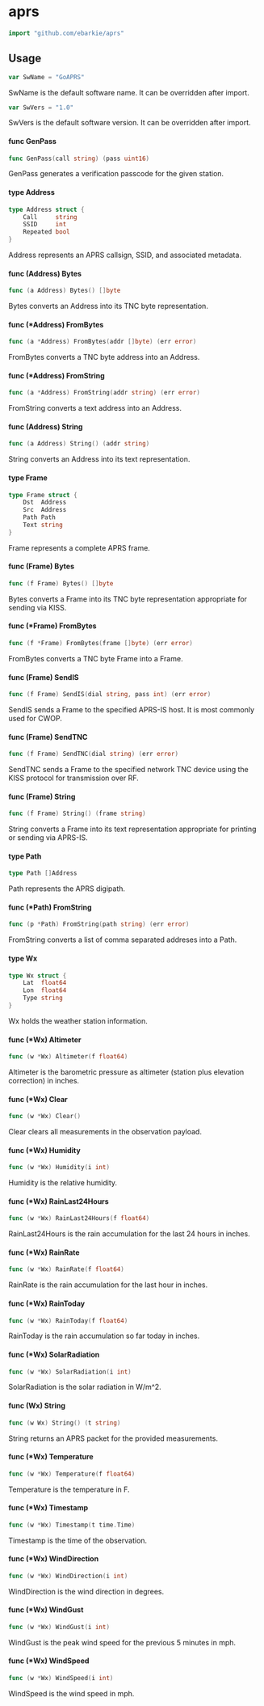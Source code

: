 # aprs

```go
import "github.com/ebarkie/aprs"
```

## Usage

```go
var SwName = "GoAPRS"
```
SwName is the default software name. It can be overridden after import.

```go
var SwVers = "1.0"
```
SwVers is the default software version. It can be overridden after import.

#### func  GenPass

```go
func GenPass(call string) (pass uint16)
```
GenPass generates a verification passcode for the given station.

#### type Address

```go
type Address struct {
	Call     string
	SSID     int
	Repeated bool
}
```

Address represents an APRS callsign, SSID, and associated metadata.

#### func (Address) Bytes

```go
func (a Address) Bytes() []byte
```
Bytes converts an Address into its TNC byte representation.

#### func (*Address) FromBytes

```go
func (a *Address) FromBytes(addr []byte) (err error)
```
FromBytes converts a TNC byte address into an Address.

#### func (*Address) FromString

```go
func (a *Address) FromString(addr string) (err error)
```
FromString converts a text address into an Address.

#### func (Address) String

```go
func (a Address) String() (addr string)
```
String converts an Address into its text representation.

#### type Frame

```go
type Frame struct {
	Dst  Address
	Src  Address
	Path Path
	Text string
}
```

Frame represents a complete APRS frame.

#### func (Frame) Bytes

```go
func (f Frame) Bytes() []byte
```
Bytes converts a Frame into its TNC byte representation appropriate for sending
via KISS.

#### func (*Frame) FromBytes

```go
func (f *Frame) FromBytes(frame []byte) (err error)
```
FromBytes converts a TNC byte Frame into a Frame.

#### func (Frame) SendIS

```go
func (f Frame) SendIS(dial string, pass int) (err error)
```
SendIS sends a Frame to the specified APRS-IS host. It is most commonly used for
CWOP.

#### func (Frame) SendTNC

```go
func (f Frame) SendTNC(dial string) (err error)
```
SendTNC sends a Frame to the specified network TNC device using the KISS
protocol for transmission over RF.

#### func (Frame) String

```go
func (f Frame) String() (frame string)
```
String converts a Frame into its text representation appropriate for printing or
sending via APRS-IS.

#### type Path

```go
type Path []Address
```

Path represents the APRS digipath.

#### func (*Path) FromString

```go
func (p *Path) FromString(path string) (err error)
```
FromString converts a list of comma separated addreses into a Path.

#### type Wx

```go
type Wx struct {
	Lat  float64
	Lon  float64
	Type string
}
```

Wx holds the weather station information.

#### func (*Wx) Altimeter

```go
func (w *Wx) Altimeter(f float64)
```
Altimeter is the barometric pressure as altimeter (station plus elevation
correction) in inches.

#### func (*Wx) Clear

```go
func (w *Wx) Clear()
```
Clear clears all measurements in the observation payload.

#### func (*Wx) Humidity

```go
func (w *Wx) Humidity(i int)
```
Humidity is the relative humidity.

#### func (*Wx) RainLast24Hours

```go
func (w *Wx) RainLast24Hours(f float64)
```
RainLast24Hours is the rain accumulation for the last 24 hours in inches.

#### func (*Wx) RainRate

```go
func (w *Wx) RainRate(f float64)
```
RainRate is the rain accumulation for the last hour in inches.

#### func (*Wx) RainToday

```go
func (w *Wx) RainToday(f float64)
```
RainToday is the rain accumulation so far today in inches.

#### func (*Wx) SolarRadiation

```go
func (w *Wx) SolarRadiation(i int)
```
SolarRadiation is the solar radiation in W/m^2.

#### func (Wx) String

```go
func (w Wx) String() (t string)
```
String returns an APRS packet for the provided measurements.

#### func (*Wx) Temperature

```go
func (w *Wx) Temperature(f float64)
```
Temperature is the temperature in F.

#### func (*Wx) Timestamp

```go
func (w *Wx) Timestamp(t time.Time)
```
Timestamp is the time of the observation.

#### func (*Wx) WindDirection

```go
func (w *Wx) WindDirection(i int)
```
WindDirection is the wind direction in degrees.

#### func (*Wx) WindGust

```go
func (w *Wx) WindGust(i int)
```
WindGust is the peak wind speed for the previous 5 minutes in mph.

#### func (*Wx) WindSpeed

```go
func (w *Wx) WindSpeed(i int)
```
WindSpeed is the wind speed in mph.
